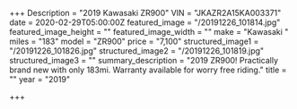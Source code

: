 +++
Description = "2019 Kawasaki ZR900"
VIN = "JKAZR2A15KA003371"
date = 2020-02-29T05:00:00Z
featured_image = "/20191226_101814.jpg"
featured_image_height = ""
featured_image_width = ""
make = "Kawasaki "
miles = "183"
model = "ZR900"
price = "7,100"
structured_image1 = "/20191226_101826.jpg"
structured_image2 = "/20191226_101819.jpg"
structured_image3 = ""
summary_description = "2019 ZR900! Practically brand new with only 183mi. Warranty available for worry free riding."
title = ""
year = "2019"

+++
